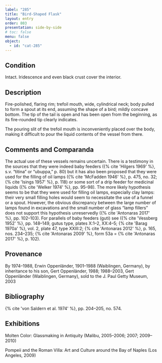 ```yaml
---
label: "285"
title: "Bird-Shaped Flask"
layout: entry
order: 803
presentation: side-by-side
# toc: false
menu: false
object:
  - id: "cat-285"
---
```


## Condition

Intact. Iridescence and even black crust cover the interior.

## Description

Fire-polished, flaring rim; trefoil mouth, wide, cylindrical neck; body pulled to form a spout at its end, assuming the shape of a bird; mildly concave bottom. The tip of the tail is open and has been open from the beginning, as its fire-rounded tip clearly indicates.

The pouring slit of the trefoil mouth is inconveniently placed over the body, making it difficult to pour the liquid contents of the vessel from there.

## Comments and Comparanda

The actual use of these vessels remains uncertain. There is a testimony in the sources that they were indeed baby feeders ({% cite 'Hilgers 1969' %}, s.v. “titina” or “ubuppa,” p. 80) but it has also been proposed that they were used for the filling of oil lamps ({% cite 'McFadden 1946' %}, p. 475, no. 32; {% cite 'Isings 1957' %}, p. 118) or some sort of a drip feeder for medicinal liquids ({% cite 'Welker 1974' %}, pp. 95–98). The more likely hypothesis seems to be that they were used for filling oil lamps, especially clay lamps: their very small filling holes would seem to necessitate the use of a funnel or a spout. However, the obvious discrepancy between the large number of lamps found in excavations and the small number of glass “lamp fillers” does not support this hypothesis unreservedly ({% cite 'Antonaras 2017' %}, pp. 102–103). For parallels of baby feeders (guti) see ({% cite 'Vessberg 1952' %}, pp. 148–149, gutus type, plates X:1–2, XX:4–5; {% cite 'Barag 1970a' %}, vol. 2, plate 47, type XXIII:2; {% cite 'Antonaras 2012' %}, p. 165, nos. 234–235; {% cite 'Antonaras 2009' %}, form 53a = {% cite 'Antonaras 2017' %}, p. 102).

## Provenance

By 1974–1988, Erwin Oppenländer, 1901–1988 (Waiblingen, Germany), by inheritance to his son, Gert Oppenländer, 1988; 1988–2003, Gert Oppenländer (Waiblingen, Germany), sold to the J. Paul Getty Museum, 2003

## Bibliography

{% cite 'von Saldern et al. 1974' %}, pp. 204–205, no. 574.

## Exhibitions

Molten Color: Glassmaking in Antiquity (Malibu, 2005–2006; 2007; 2009–2010)

Pompeii and the Roman Villa: Art and Culture around the Bay of Naples (Los Angeles, 2009)